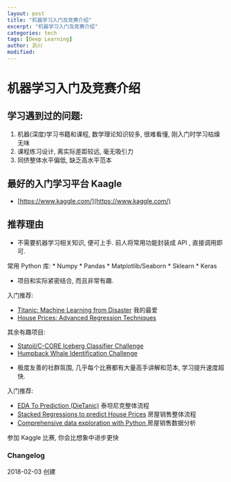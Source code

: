```yaml
---
layout: post
title: "机器学习入门及竞赛介绍"
excerpt: "机器学习入门及竞赛介绍"
categories: tech
tags: [Deep Learning]
author: 沥川
modified:
---
```


# 机器学习入门及竞赛介绍

## 学习遇到过的问题:
1. 机器(深度)学习书籍和课程, 数学理论知识较多, 很难看懂, 刚入门时学习枯燥无味
2. 课程练习设计, 离实际差距较远, 毫无吸引力
3. 同侪整体水平偏低, 缺乏高水平范本

## 最好的入门学习平台 Kaagle

* [https://www.kaggle.com/](https://www.kaggle.com/)

## 推荐理由

- 不需要机器学习相关知识, 便可上手. 前人将常用功能封装成  API , 直接调用即可.

常用 Python 库:
    * Numpy
    * Pandas
    * Matplotlib/Seaborn
    * Sklearn
    * Keras

- 项目和实际紧密结合, 而且非常有趣.

入门推荐:
* [Titanic: Machine Learning from Disaster](https://www.kaggle.com/c/titanic) 我的最爱
* [House Prices: Advanced Regression Techniques](https://www.kaggle.com/c/house-prices-advanced-regression-techniques)

其余有趣项目:
* [Statoil/C-CORE Iceberg Classifier Challenge](https://www.kaggle.com/c/statoil-iceberg-classifier-challenge) 
* [Humpback Whale Identification Challenge](https://www.kaggle.com/c/whale-categorization-playground)

- 极度友善的社群氛围, 几乎每个比赛都有大量高手讲解和范本, 学习提升速度超快.

入门推荐:
* [EDA To Prediction (DieTanic)](https://www.kaggle.com/ash316/eda-to-prediction-dietanic) 泰坦尼克整体流程
* [Stacked Regressions to predict House Prices](https://www.kaggle.com/serigne/stacked-regressions-top-4-on-leaderboard/notebook) 房屋销售整体流程
* [Comprehensive data exploration with Python
](https://www.kaggle.com/pmarcelino/comprehensive-data-exploration-with-python) 房屋销售数据分析

参加 Kaggle 比赛, 你会比想象中进步更快

### Changelog
2018-02-03 创建

